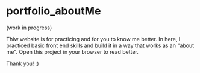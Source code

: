 # portfolio_aboutMe
(work in progress)

Thiw website is for practicing and for you to know me better. In here, I practiced basic front end skills and build it in a way that works as an "about me". Open this project in your browser to read better.

Thank you! :)
